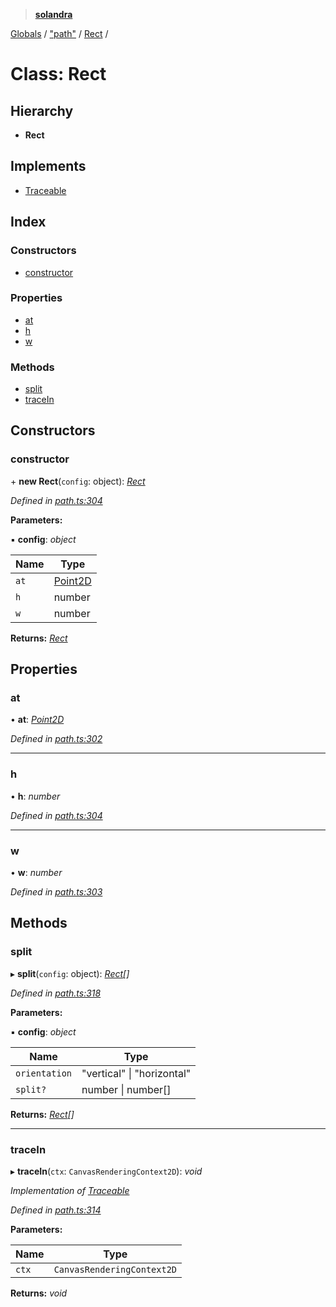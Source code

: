 > **[solandra](../README.md)**

[Globals](../README.md) / ["path"](../modules/_path_.md) / [Rect](_path_.rect.md) /

# Class: Rect

## Hierarchy

* **Rect**

## Implements

* [Traceable](../interfaces/_path_.traceable.md)

## Index

### Constructors

* [constructor](_path_.rect.md#constructor)

### Properties

* [at](_path_.rect.md#at)
* [h](_path_.rect.md#h)
* [w](_path_.rect.md#w)

### Methods

* [split](_path_.rect.md#split)
* [traceIn](_path_.rect.md#tracein)

## Constructors

###  constructor

\+ **new Rect**(`config`: object): *[Rect](_path_.rect.md)*

*Defined in [path.ts:304](https://github.com/jamesporter/solandra/blob/50bf90a/src/lib/path.ts#L304)*

**Parameters:**

▪ **config**: *object*

Name | Type |
------ | ------ |
`at` | [Point2D](../modules/_types_play_.md#point2d) |
`h` | number |
`w` | number |

**Returns:** *[Rect](_path_.rect.md)*

## Properties

###  at

• **at**: *[Point2D](../modules/_types_play_.md#point2d)*

*Defined in [path.ts:302](https://github.com/jamesporter/solandra/blob/50bf90a/src/lib/path.ts#L302)*

___

###  h

• **h**: *number*

*Defined in [path.ts:304](https://github.com/jamesporter/solandra/blob/50bf90a/src/lib/path.ts#L304)*

___

###  w

• **w**: *number*

*Defined in [path.ts:303](https://github.com/jamesporter/solandra/blob/50bf90a/src/lib/path.ts#L303)*

## Methods

###  split

▸ **split**(`config`: object): *[Rect](_path_.rect.md)[]*

*Defined in [path.ts:318](https://github.com/jamesporter/solandra/blob/50bf90a/src/lib/path.ts#L318)*

**Parameters:**

▪ **config**: *object*

Name | Type |
------ | ------ |
`orientation` | "vertical" \| "horizontal" |
`split?` | number \| number[] |

**Returns:** *[Rect](_path_.rect.md)[]*

___

###  traceIn

▸ **traceIn**(`ctx`: `CanvasRenderingContext2D`): *void*

*Implementation of [Traceable](../interfaces/_path_.traceable.md)*

*Defined in [path.ts:314](https://github.com/jamesporter/solandra/blob/50bf90a/src/lib/path.ts#L314)*

**Parameters:**

Name | Type |
------ | ------ |
`ctx` | `CanvasRenderingContext2D` |

**Returns:** *void*